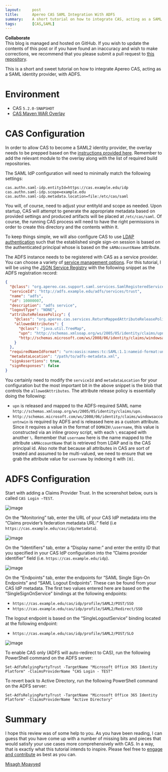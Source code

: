 ```yaml
---
layout:     post
title:      Apereo CAS SAML Integration With ADFS
summary:    A short tutorial on how to integrate CAS, acting as a SAML identity provider, with ADFS.
tags:       [CAS,SAML]
---
```


<div class="alert alert-success">
  <strong>Collaborate</strong><br/>This blog is managed and hosted on GitHub. If you wish to update the contents of this post or if you have found an inaccuracy and wish to make corrections, we recommend that you please submit a pull request to <a href="https://github.com/apereo/apereo.github.io">this repository</a>.
</div>

This is a short and sweet tutorial on how to integrate Apereo CAS, acting as a SAML identity provider, with ADFS.
 
# Environment

- CAS `5.2.0-SNAPSHOT`
- [CAS Maven WAR Overlay](https://github.com/apereo/cas-overlay-template)

# CAS Configuration

In order to allow CAS to become a SAML2 identity provider, the overlay needs to be prepped based on the [instructions provided here](https://apereo.github.io/cas/development/installation/Configuring-SAML2-Authentication.html). Remember to add the relevant module to the overlay along with the list of required build repositories. 

The SAML IdP configuration will need to minimally match the following settings:

```properties
cas.authn.saml-idp.entityId=https://cas.example.edu/idp
cas.authn.saml-idp.scope=example.edu
cas.authn.saml-idp.metadata.location=file:/etc/cas/saml
```

You will, of course, need to adjust your entityId and scope as needed. Upon startup, CAS will attempt to generate the appropriate metadata based on provided settings and produced artifacts will be placed at `/etc/cas/saml`. Of course, the running CAS process will need to have the right permissions in order to create this directory and the contents within it.

To keep things simple, we will also configure CAS to use [LDAP authentication](https://apereo.github.io/cas/development/installation/LDAP-Authentication.html) such that the established single sign-on session is based on the authenticated principal whose is based on the `sAMAccountName` attribute.

The ADFS instance needs to be registered with CAS as a service provider. You can choose a variety of [service management options](https://apereo.github.io/cas/development/installation/Service-Management.html). For this tutorial, I will be using the [JSON Service Registry](https://apereo.github.io/cas/development/installation/JSON-Service-Management.html) with the following snippet as the ADFS registration record:

```json
{
  "@class": "org.apereo.cas.support.saml.services.SamlRegisteredService",
  "serviceId": "http://adfs.example.edu/adfs/services/trust",
  "name": "adfs",
  "id": 10000007,
  "description": "adfs service",
  "logoutType": "NONE",
  "attributeReleasePolicy": {
    "@class": "org.apereo.cas.services.ReturnMappedAttributeReleasePolicy",
    "allowedAttributes": {
      "@class": "java.util.TreeMap",
      "upn": "http://schemas.xmlsoap.org/ws/2005/05/identity/claims/upn",
      "http://schemas.microsoft.com/ws/2008/06/identity/claims/windowsaccountname": "groovy { return 'DOMAIN\\\\' + attributes['username'][0] }"
    }
  },
  "requiredNameIdFormat": "urn:oasis:names:tc:SAML:1.1:nameid-format:unspecified",
  "metadataLocation": "/path/to/adfs-metadata.xml",
  "signAssertions": true,
  "signResponses": false
}
```

You certainly need to modify the `serviceId` and `metadataLocation` for your configuration but the most important bit in the above snippet is the blob that controls the `allowedAttributes`. The attribute release policy is essentially doing the following:

- `upn` is released and mapped to the ADFS-required SAML name `http://schemas.xmlsoap.org/ws/2005/05/identity/claims/upn`.
-    `http://schemas.microsoft.com/ws/2008/06/identity/claims/windowsaccountnwin` is required by ADFS and is released here as a custom attribute. Since it requires a value in the format of `DOMAIN\\username`, this value is constructed via an inline groovy script, with each `\` escaped with another `\`. Remember that `username` here is the name mapped to the attribute `sAMAccountName` that is retrieved from LDAP and is the CAS principal id. Also note that because all attributes in CAS are sort of treated and assumed to be multi-valued, we need to ensure that we grab the attribute value for `username` by indexing it with `[0]`.

# ADFS Configuration

Start with adding a Claims Provider Trust. In the screenshot below, ours is called `CAS Login –TEST`.

![image](https://user-images.githubusercontent.com/1205228/33142854-1222951c-cf75-11e7-8921-79f38283ffaa.png)

On the “Monitoring” tab, enter the URL of your CAS IdP metadata into the “Claims provider’s federation metadata URL:” field (i.e `https://cas.example.edu/cas/idp/metadata`).

![image](https://user-images.githubusercontent.com/1205228/33142888-2ef45d88-cf75-11e7-877c-17fb83758b57.png)

On the “Identifiers” tab, enter a “Display name:” and enter the entity ID that you specified in your CAS IdP configuration into the ”Claims provider identifier” field (i.e. `https://cas.example.edu/idp`).

![image](https://user-images.githubusercontent.com/1205228/33142917-45d59bc0-cf75-11e7-9a60-407f70b4dd76.png)

On the “Endpoints” tab, enter the endpoints for “SAML Single Sign-On Endpoints” and “SAML Logout Endpoints”. These can be found from your CAS IdP metadata. The first two values entered here are based on the “SingleSignOnService” bindings at the following endpoints:

- `https://cas.example.edu/cas/idp/profile/SAML2/POST/SSO`
- `https://cas.example.edu/cas/idp/profile/SAML2/Redirect/SSO`

The logout endpoint is based on the “SingleLogoutService” binding located at the following endpoint:

- `https://cas.example.edu/cas/idp/profile/SAML2/POST/SLO`

![image](https://user-images.githubusercontent.com/1205228/33142928-57e82dc8-cf75-11e7-9ef8-2d22b0f9f3f0.png)

To enable CAS only (ADFS will auto-redirect to CAS), run the following PowerShell command on the ADFS server:

`Set-AdfsRelyingPartyTrust -TargetName "Microsoft Office 365 Identity Platform" -ClaimsProviderName "CAS Login - TEST"`

To revert back to Active Directory, run the following PowerShell command on the ADFS server:

`Set-AdfsRelyingPartyTrust -TargetName "Microsoft Office 365 Identity Platform" -ClaimsProviderName "Active Directory"`

# Summary

I hope this review was of some help to you. As you have been reading, I can guess that you have come up with a number of missing bits and pieces that would satisfy your use cases more comprehensively with CAS. In a way, that is exactly what this tutorial intends to inspire. Please feel free to [engage and contribute](https://apereo.github.io/cas/developer/Contributor-Guidelines.html) as best as you can.

[Misagh Moayyed](https://fawnoos.com)
